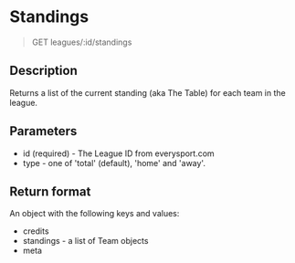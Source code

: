 # Standings

>    GET leagues/:id/standings

## Description
Returns a list of the current standing (aka The Table) for each team in the league. 

## Parameters
* id (required) - The League ID from everysport.com
* type - one of 'total' (default), 'home' and 'away'. 

## Return format
An object with the following keys and values:
* credits
* standings - a list of Team objects
* meta




 